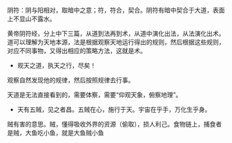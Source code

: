 阴符：阴与阳相对，取暗中之意；符，符合，契合。阴符有暗中契合于大道，表面上不显山不露水。

黄帝阴符经，分上中下三篇，从道到法再到术，从道中演化出法，从法演化出术。道可以理解为天地本源，法是根据观察天地运行得出的规则，然后根据这些规则，对应不同事物，又得出相应的策略方法，这就是术。

* 观天之道，执天之行，尽矣！

观察自然发现他的规律，然后按照规律去行事。

天道是无法直接看到的，需要体察，需要“仰观天象，俯察地理”。

* 天有五贼，见之者昌。五贼在心，施行于天。宇宙在乎手，万化生乎身。


贼有害的意思。贼，懂得吸收外界的资源（偷取），损人利己。食物链上，捕食者是贼，大鱼吃小鱼，就是大鱼贼小鱼

